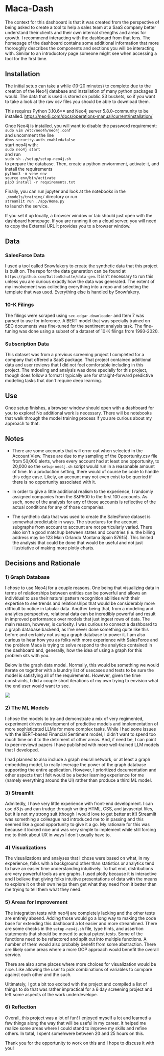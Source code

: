 # Maca-Dash

The context for this dashboard is that it was created from the perspective of
being asked to create a tool to help a sales team at a SaaS company better
understand their clients and their own internal strengths and areas for growth.
I recommend interacting with the dashboard from that lens. The homepage of the
dashboard contains some additional information that more thoroughly describes
the components and sections you will be interacting with. Similar to an
introductory page someone might see when accessing a tool for the first time.

## Installation
The initial setup can take a while (10-20 minutes) to complete due to the creation of the Neo4j database and installation of many python packages (I would. The data that is used is stored on public S3 buckets, so if you want to take a look at the raw csv files you should be able to download them.

This requires Python 3.10.6>= and Neo4j server 5.8.0-community to be installed.
https://neo4j.com/docs/operations-manual/current/installation/

Once Neo4j is installed, you will want to disable the password requirement:
`sudo vim /etc/neo4h/neo4j.conf`  
and uncomment the line  
`dbms.security.auth_enabled=false`  
start neo4j with:  
`sudo neo4j start`  
and run  
`sudo sh ./setup/setup-neo4j.sh`  
to prepare the database. Then, create a python enviornment, activate it, and install the requirements  
`python3 -m venv env`  
`source env/bin/activate`  
`pip3 install -r requirements.txt`  

Finally, you can run jupyter and look at the notebooks in the `./models/training/` directory or run  
`streamlit run ./app/Home.py`  
to launch the service.  

If you set it up locally, a browser window or tab should just open with the dashboard homepage. If you are running it on a cloud server, you will need to copy the External URL it provides you to a browser window.

## Data
### SalesForce Data
I used a tool called Snowfakery to create the synthetic data that this project is built on. The repo for the data generation can be found at `https://github.com/DaltonSchutte/data-gen`. It isn't necessary to run this unless you are curious exactly how the data was generated. The extent of my involvement was collecting everything into a repo and selecting the template that was used. Everything else is handled by Snowfakery.

### 10-K Filings
The filings were scraped using `sec-edgar-downloader` and Item 7 was parsed to
use for inference. A BERT model that was specially trained on SEC documents was
fine-tuned for the sentiment analysis task. The fine-tuning was done using a
subset of a dataset of 10-K filings from 1993-2020.

### Subscription Data
This dataset was from a previous screening project I completed for a company
that offered a SaaS package. That project contained additional data and user
reviews that I did not feel comfortable including in this project. The mdoeling
and analysis was done specially for this project, though does follow a format I
typically use for straight-forward predictive modeling tasks that don't require
deep learning.

## Use
Once setup finishes, a browser window should open with a dashboard for you to explore! No additional work is necessary. There will be notebooks that walk through the model training process if you are curious about my approach to that.

## Notes
- There are some accounts that will error out when selected in the Account
  View. These are due to my sampling of the Opportunity.csv file from 50,000
  alerts, where every account had at least one opportunity, to 20,000 so the
  `setup-neo4j.sh` script would run in a reasonable amount of time. In a
  production setting, there would of course be code to handle this edge case.
  Likely, an account may not even exist to be queried if there is no
  opportunity associated with it.

- In order to give a little additional realism to the experience, I randomly
  assigned companies from the S&P500 to the first 100 accounts. As such,
  none of the analysis for any of those accounts is reflective of the actual
  conditions for any of those companies.

- The synthetic data that was used to create the SalesForce dataset is somewhat
  predictable in ways. The structures for the account subgraphs from account to
  account are not particularly varied. There also isn't a good matchup between
  states and countries (i.e. the billing address may be 123 Main Orlando
  Montana Spain 87615). This limited the analysis that could be done that would
  be useful and not just illustriative of making more plotly charts.

## Decisions and Rationale
### 1) Graph Database
I chose to use Neo4j for a couple reasons. One being that visualizing data in terms of relationships between entities can be powerful and allows an individual to use their natural pattern recognition abilities with their expertise to see trends and relationships that would be considerably more difficult to notice in tabular data. Another being that, from a modeling and analytics perspective, relational data can be incredibly powerful and result in improved performance over models that just ingest rows of data. The main reason, however, is curiosity. I was curious to connect a dashboard to a graph database backend, as I've never done something quite like this before and certainly not using a graph database to power it. I am also curious to hear how you as folks with more experience with SalesForce and the problem Maca is trying to solve respond to the analytics contained in the dashboard and, generally, how the idea of using a graph for this problem sits with you.

Below is the graph data model. Normally, this would be something we would iterate on together with a laundry list of usecases and tests to be sure the model is satisfying all of the requirements. However, given the time constraints, I did a couple short iterations of my own trying to envision what the end user would want to see.

![](./assets/maca-graph-model.png)

### 2) The ML Models
I chose the models to try and demonstrate a mix of very regimented, experiment driven development of predictive models and implementation of more sophisticated LLMs for more complex tasks. While I had some issues with the BERT-based Financial Sentiment model, I didn't want to spend too much time on it to the detriment of other areas. And, if need be, I can point to peer-reviewd papers I have published with more well-trained LLM models that I developed.

I had planned to also include a graph neural network, or at least a graph embedding model, to really leverage the power of the graph database supporting the entire application. However, I prioritized documentation and other aspects that I felt would be a better learning experience for me (namely everything around the UI) rather than produce a third ML model.

### 3) Streamlit
Admitedly, I have very little experience with front-end development. I can use d3.js and can trudge through writing HTML, CSS, and javascript files, but it is not my strong suit (though I would love to get better at it!) Streamlit was something a colleague had introduced me to in passing and this seemed like a good opportunity to give it a go. My rationale for this was because it looked nice and was very simple to implement while still forcing me to think about UX in ways I don't usually have to.

### 4) Visualizations
The visualizations and analyses that I chose were based on what, in my experience, folks with a background other than statistics or analytics tend to have an easier time understanding intuitively. To that end, distributions are very powerful tools as are graphs. I used plotly because it is interactive and I believe that giving folks intuitive presentations of data with the means to explore it on their own helps them get what they need from it better than me trying to tell them what they need.

### 5) Areas for Improvement
The integration tests with neo4j are completely lacking and the other tests are entirely absend. Adding those would go a long way to making the code base for extending this dashboard a lot easier and more streamlined. There are some checks in the `setup-neo4j.sh` file, type hints, and assertion statements that should be moved to actual pytest tests. Some of the functions need to be refactored and split out into multiple functions. A number of them would also probably benefit from some abstraction. There are likely some areas where a more OOP approach would benefit the overall service.

There are also some places where more choices for visualization would be nice. Like allowing the user to pick combinations of variables to compare against each other and the such.

Ultimately, I got a bit too excited with the project and compiled a list of things to do that was rather impractical for a 6 day screening project and left some aspects of the work underdevelope.

### 6) Reflection
Overall, this project was a lot of fun! I enjoyed myself a lot and learned a few things along the way that will be useful in my career. It helped me realize some areas where I could stand to improve my skills and refine others. In total, I spent somehwere between 20 and 25 hours on this.

Thank you for the opportunity to work on this and I hope to discuss it with you!
